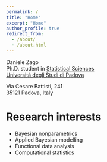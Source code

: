 ```yaml
---
permalink: /
title: "Home"
excerpt: "Home"
author_profile: true
redirect_from: 
  - /about/
  - /about.html
---
```


Daniele Zago  
Ph.D. student in [Statistical Sciences](https://www.stat.unipd.it/)  
[Università degli Studi di Padova](https://www.unipd.it/)

Via Cesare Battisti, 241  
35121 Padova, Italy



# Research interests
- Bayesian nonparametrics
- Applied Bayesian modelling
- Functional data analysis
- Computational statistics
